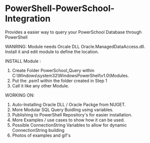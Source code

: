 # PowerShell-PowerSchool-Integration
Provides a easier way to query your PowerSchool Database through PowerShell

WANRING: Module needs Orcale DLL Oracle.ManagedDataAccess.dll. Install it and edit module to define the location.

INSTALL Module :
  1. Create Folder PowerSchool_Query within C:\Windows\system32\WindowsPowerShell\v1.0\Modules.
  2. Put the .psm1 within the folder created in Step 1
  3. Call it like any other Module.
 

  
  
WORKING ON:
  1. Auto-Installing Oracle DLL / Oracle Packge from NUGET.
  2. More Modular SQL Query Buidling using variables.
  3. Publishing to PowerShell Repository's for easier installation.
  4. More Examples / use cases to show how it can be used.
  5. Possible ConnectionString Variables to allow for dynamic ConnectionString building
  6. Photos of examples and gif's

